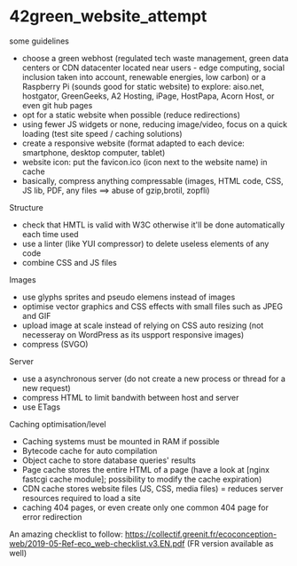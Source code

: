 # 42green_website_attempt

some guidelines
- choose a green webhost (regulated tech waste management, green data centers or CDN datacenter located near users - edge computing, social inclusion taken into account, renewable energies, low carbon) or a Raspberry Pi (sounds good for static website)
    to explore: aiso.net, hostgator, GreenGeeks, A2 Hosting, iPage, HostPapa, Acorn Host, or even git hub pages
- opt for a static website when possible (reduce redirections)
- using fewer JS widgets or none, reducing image/video, focus on a quick loading (test site speed / caching solutions)
- create a responsive website (format adapted to each device: smartphone, desktop computer, tablet)
- website icon: put the favicon.ico (icon next to the website name) in cache
- basically, compress anything compressable (images, HTML code, CSS, JS lib, PDF, any files ==> abuse of gzip,brotil, zopfli)

Structure
- check that HMTL is valid with W3C otherwise it'll be done automatically each time used
- use a linter (like YUI compressor) to delete useless elements of any code
- combine CSS and JS files

Images
- use glyphs sprites and pseudo elemens instead of images
- optimise vector graphics and CSS effects with small files such as JPEG and GIF
- upload image at scale instead of relying on CSS auto resizing (not necesseray on WordPress as its uspport responsive images)
- compress (SVGO)

Server
- use a asynchronous server (do not create a new process or thread for a new request)
- compress HTML to limit bandwith between host and server
- use ETags

Caching optimisation/level
- Caching systems must be mounted in RAM if possible
- Bytecode cache for auto compilation
- Object cache to store database queries' results
- Page cache stores the entire HTML of a page (have a look at [nginx fastcgi cache module]; possibility to modify the cache expiration)
- CDN cache stores website files (JS, CSS, media files) = reduces server resources required to load a site 
- caching 404 pages, or even create only one common 404 page for error redirection



An amazing checklist to follow: https://collectif.greenit.fr/ecoconception-web/2019-05-Ref-eco_web-checklist.v3.EN.pdf (FR version available as well)